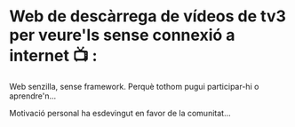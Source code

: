 # Web de descàrrega de vídeos de tv3 per veure'ls sense connexió a internet 📺 :



<!-- TODO: Desenvolupar, redactar... -->

Web senzilla, sense framework. Perquè tothom pugui participar-hi o aprendre'n...

Motivació personal ha esdevingut en favor de la comunitat...
